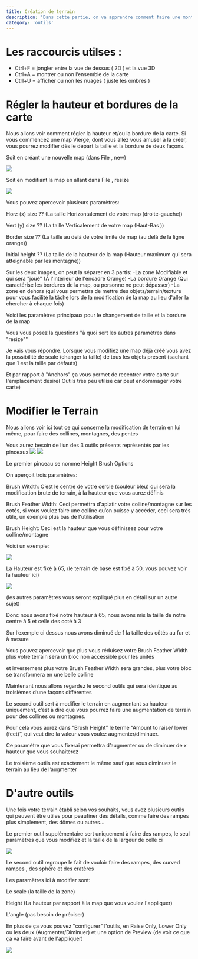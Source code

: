 ```yaml
---
title: Création de terrain
description: 'Dans cette partie, on va apprendre comment faire une montagne, une colline, un creux, un plateau, des escaliers…bref, tout ce qui touche à la modification des niveaux de la carte !'
category: 'outils'
---
```


# Les raccourcis utilses :

- Ctrl+F = jongler entre la vue de dessus ( 2D ) et la vue 3D
- Ctrl+A = montrer ou non l’ensemble de la carte
- Ctrl+U = afficher ou non les nuages ( juste les ombres )

# Régler la hauteur et bordures de la carte

Nous allons voir comment régler la hauteur et/ou la bordure de la carte.
Si vous commencez une map Vierge, dont vous allez vous amuser à la créer, vous pourrez modifier dès le départ la taille et la bordure de deux façons.
 
Soit en créant une nouvelle map (dans File , new)
 
<img src="/img/terrain/bordure1.png"> 
 
Soit en modifiant la map en allant dans File , resize
 
<img src="/img/terrain/bordure.jpg"> 
 
Vous pouvez apercevoir plusieurs paramètres:
 
Horz (x) size ?? (La taille Horizontalement de votre map (droite-gauche))
 
Vert (y) size ??  (La taille Verticalement de votre map (Haut-Bas ))
 
Border size ?? (La taille au delà de votre limite de map (au delà de la ligne orange))
 
Initial height ?? (La taille de la hauteur de la map (Hauteur maximum qui sera atteignable par les montagne))
 
Sur les deux images, on peut la séparer en 3 partis:
-La zone Modifiable et qui sera "joué" (À l'intérieur de l'encadré Orange)
-La bordure Orange (Qui caractérise les bordures de la map, ou personne ne peut dépasser)
-La zone en dehors (qui vous permettra de mettre des objets/terrain/texture pour vous facilité la tâche lors de la modification de la map au lieu d'aller la chercher à chaque fois)
 
Voici les paramètres principaux pour le changement de taille et la bordure de la map
 
Vous vous posez la questions "à quoi sert les autres paramètres dans "resize"" 
 
Je vais vous répondre. Lorsque vous modifiez une map déjà créé vous avez la possibilité de scale (changer la taille) de tous les objets présent (sachant que 1 est la taille par défauts)
 
Et par rapport à "Anchors" ça vous permet de recentrer votre carte sur l'emplacement désiré( Outils très peu utilisé car peut endommager votre carte)

# Modifier le Terrain

Nous allons voir ici tout ce qui concerne la modification de terrain en lui même, pour faire des collines, montagnes, des pentes

Vous aurez besoin de l’un des 3 outils présents représentés par les pinceaux
<img src="/img/terrain/terrain.png"> 
<img src="/img/terrain/terrain1.png">

Le premier pinceau se nomme Height Brush Options

On aperçoit trois paramètres: 

Brush Witdth: C’est le centre de votre cercle (couleur bleu) qui sera la modification brute de terrain, à la hauteur que vous aurez définis

Brush Feather Width: Ceci permettra d'aplatir votre colline/montagne sur les cotés, si vous voulez faire une colline qu’on puisse y accéder, ceci sera très utile, un exemple plus bas de l'utilisation

Brush Height: Ceci est la hauteur que vous définissez pour votre colline/montagne


Voici un exemple:

<img src="/img/terrain/terrain3.png">

La Hauteur est fixé à 65, (le terrain de base est fixé à 50, vous pouvez voir la hauteur ici) 

<img src="/img/terrain/terrain4.png">

(les autres paramètres vous seront expliqué plus en détail sur un autre sujet)

Donc nous avons fixé notre hauteur à 65, nous avons mis la taille de notre centre à 5 et celle des coté à 3

Sur l’exemple ci dessus nous avons diminué de 1 la taille des côtés au fur et à mesure

Vous pouvez apercevoir que plus vous réduisez votre Brush Feather Width plus votre terrain sera un bloc non accessible pour les unités

et inversement plus votre Brush Feather Width sera grandes, plus votre bloc se transformera en une belle colline


Maintenant nous allons regardez le second outils qui sera identique au troisièmes d’une façons différentes

Le second outil sert à modifier le terrain en augmentant sa hauteur uniquement, c’est à dire que vous pourrez faire une augmentation de terrain pour des collines ou montagnes.

Pour cela vous aurez dans “Brush Height” le terme “Amount to raise/ lower (feet)”, qui veut dire la valeur vous voulez augmenter/diminuer.

Ce paramètre que vous fixerai permettra d’augmenter ou de diminuer de x hauteur que vous souhaiterez

Le troisième outils est exactement le même sauf que vous diminuez le terrain au lieu de l’augmenter 

# D'autre outils

Une fois votre terrain établi selon vos souhaits, vous avez plusieurs outils qui peuvent être utiles pour peaufiner des détails, comme faire des rampes plus simplement, des dômes ou autres...

Le premier outil supplémentaire sert uniquement à faire des rampes, le seul paramètres que vous modifiez et la taille de la largeur de celle ci
 
<img src="/img/terrain/ramp.jpg">
 
Le second outil regroupe le fait de vouloir faire des rampes, des curved rampes , des sphére et des cratères

Les paramètres ici à modifier sont:
 
Le scale (la taille de la zone)
 
Height (La hauteur par rapport à la map que vous voulez l'appliquer)
 
L'angle (pas besoin de préciser)
 
En plus de ça vous pouvez "configurer" l'outils, en Raise Only, Lower Only ou les deux (Augmenter/Diminuer) et une option de Preview (de voir ce que ça va faire avant de l'appliquer)

<img src="/img/terrain/ramp2.jpg">